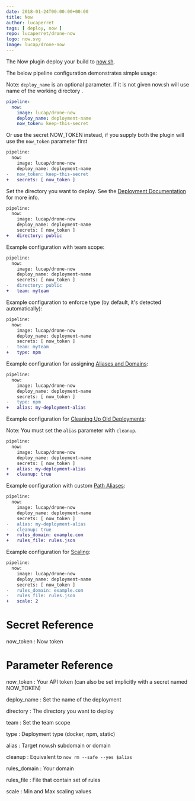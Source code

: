 ```yaml
---
date: 2018-01-24T00:00:00+00:00
title: Now
author: lucaperret
tags: [ deploy, now ]
repo: lucaperret/drone-now
logo: now.svg
image: lucap/drone-now
---
```


The Now plugin deploy your build to [now.sh](https://zeit.co/now).

The below pipeline configuration demonstrates simple usage:

Note: `deploy_name` is an optional parameter. If it is not given now.sh will use name of the working directory .

```yaml
pipeline:
  now:
    image: lucap/drone-now
    deploy_name: deployment-name
    now_token: keep-this-secret
```

Or use the secret NOW_TOKEN instead, if you supply both the plugin will use the `now_token` parameter first

```diff
pipeline:
  now:
    image: lucap/drone-now
    deploy_name: deployment-name
-   now_token: keep-this-secret
+   secrets: [ now_token ]
```

Set the directory you want to deploy. See the [Deployment Documentation](https://zeit.co/docs/getting-started/deployment#) for more info.

```diff
pipeline:
  now:
    image: lucap/drone-now
    deploy_name: deployment-name
    secrets: [ now_token ]
+   directory: public
```

Example configuration with team scope:

```diff
pipeline:
  now:
    image: lucap/drone-now
    deploy_name: deployment-name
    secrets: [ now_token ]
-   directory: public
+   team: myteam
```


Example configuration to enforce type (by default, it's detected automatically):

```diff
pipeline:
  now:
    image: lucap/drone-now
    deploy_name: deployment-name
    secrets: [ now_token ]
-   team: myteam
+   type: npm
```

Example configuration for assigning [Aliases and Domains](https://zeit.co/docs/features/aliases):

```diff
pipeline:
  now:
    image: lucap/drone-now
    deploy_name: deployment-name
    secrets: [ now_token ]
-   type: npm
+   alias: my-deployment-alias
```

Example configuration for [Cleaning Up Old Deployments](https://zeit.co/docs/other/faq#how-do-i-remove-an-old-deployment):

Note: You must set the `alias` parameter with `cleanup`.

```diff
pipeline:
  now:
    image: lucap/drone-now
    deploy_name: deployment-name
    secrets: [ now_token ]
+   alias: my-deployment-alias
+   cleanup: true
```

Example configuration with custom [Path Aliases](https://zeit.co/docs/features/path-aliases):

```diff
pipeline:
  now:
    image: lucap/drone-now
    deploy_name: deployment-name
    secrets: [ now_token ]
-   alias: my-deployment-alias
-   cleanup: true
+   rules_domain: example.com
+   rules_file: rules.json
```

Example configuration for [Scaling](https://zeit.co/docs/getting-started/scaling):

```diff
pipeline:
  now:
    image: lucap/drone-now
    deploy_name: deployment-name
    secrets: [ now_token ]
-   rules_domain: example.com
-   rules_file: rules.json
+   scale: 2
```


# Secret Reference

now_token
: Now token

# Parameter Reference

now_token
: Your API token (can also be set implicitly with a secret named NOW_TOKEN)

deploy_name
: Set the name of the deployment

directory
: The directory you want to deploy

team
: Set the team scope

type
: Deployment type (docker, npm, static)

alias
: Target now.sh subdomain or domain

cleanup
: Equivalent to `now rm --safe --yes $alias`

rules_domain
: Your domain

rules_file
: File that contain set of rules

scale
: Min and Max scaling values